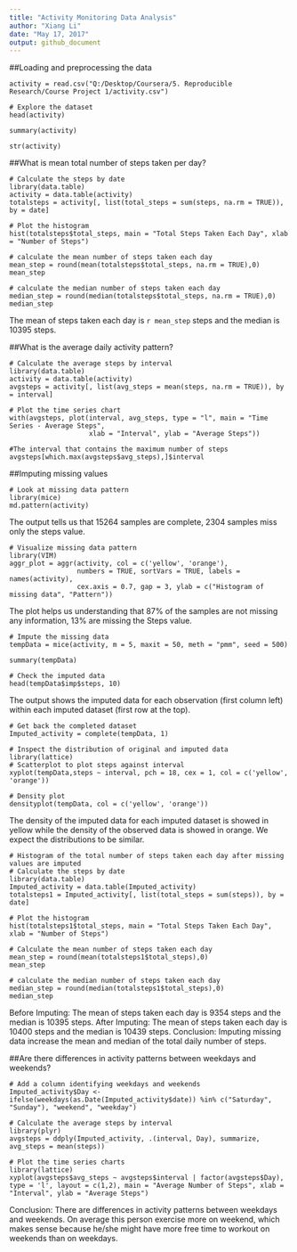 ```yaml
---
title: "Activity Monitoring Data Analysis"
author: "Xiang Li"
date: "May 17, 2017"
output: github_document
---
```


##Loading and preprocessing the data
```{r}
activity = read.csv("Q:/Desktop/Coursera/5. Reproducible Research/Course Project 1/activity.csv")
```

```{r}
# Explore the dataset
head(activity)
```
```{r}
summary(activity)
```
```{r}
str(activity)
```

##What is mean total number of steps taken per day?
```{r}
# Calculate the steps by date
library(data.table)
activity = data.table(activity)
totalsteps = activity[, list(total_steps = sum(steps, na.rm = TRUE)), by = date]

# Plot the histogram
hist(totalsteps$total_steps, main = "Total Steps Taken Each Day", xlab = "Number of Steps")
```

```{r}
# calculate the mean number of steps taken each day
mean_step = round(mean(totalsteps$total_steps, na.rm = TRUE),0)
mean_step
```
```{r}
# calculate the median number of steps taken each day
median_step = round(median(totalsteps$total_steps, na.rm = TRUE),0)
median_step
```
The mean of steps taken each day is `r mean_step` steps and the median is 10395 steps.

##What is the average daily activity pattern?
```{r}
# Calculate the average steps by interval
library(data.table)
activity = data.table(activity)
avgsteps = activity[, list(avg_steps = mean(steps, na.rm = TRUE)), by = interval]

# Plot the time series chart
with(avgsteps, plot(interval, avg_steps, type = "l", main = "Time Series - Average Steps",
                    xlab = "Interval", ylab = "Average Steps"))
```


```{r}
#The interval that contains the maximum number of steps
avgsteps[which.max(avgsteps$avg_steps),]$interval
```

##Imputing missing values
```{r}
# Look at missing data pattern
library(mice)
md.pattern(activity)
```
The output tells us that 15264 samples are complete, 2304 samples miss only the steps value.

```{r}
# Visualize missing data pattern
library(VIM)
aggr_plot = aggr(activity, col = c('yellow', 'orange'),
                 numbers = TRUE, sortVars = TRUE, labels = names(activity),
                 cex.axis = 0.7, gap = 3, ylab = c("Histogram of missing data", "Pattern"))
```

The plot helps us understanding that 87% of the samples are not missing any information, 13% are missing the Steps value. 

```{r}
# Impute the missing data
tempData = mice(activity, m = 5, maxit = 50, meth = "pmm", seed = 500)
```
```{r}
summary(tempData)
```

```{r}
# Check the imputed data
head(tempData$imp$steps, 10)
```
The output shows the imputed data for each observation (first column left) within each imputed dataset (first row at the top).

```{r}
# Get back the completed dataset 
Imputed_activity = complete(tempData, 1)
```

```{r}
# Inspect the distribution of original and imputed data
library(lattice)
# Scatterplot to plot steps against interval
xyplot(tempData,steps ~ interval, pch = 18, cex = 1, col = c('yellow', 'orange'))
```
```{r}
# Density plot 
densityplot(tempData, col = c('yellow', 'orange'))
```

The density of the imputed data for each imputed dataset is showed in yellow while the density of the observed data is showed in orange. We expect the distributions to be similar.

```{r}
# Histogram of the total number of steps taken each day after missing values are imputed
# Calculate the steps by date
library(data.table)
Imputed_activity = data.table(Imputed_activity)
totalsteps1 = Imputed_activity[, list(total_steps = sum(steps)), by = date]

# Plot the histogram
hist(totalsteps1$total_steps, main = "Total Steps Taken Each Day", xlab = "Number of Steps")
```

```{r}
# Calculate the mean number of steps taken each day
mean_step = round(mean(totalsteps1$total_steps),0)
mean_step
```
```{r}
# calculate the median number of steps taken each day
median_step = round(median(totalsteps1$total_steps),0)
median_step
```
Before Imputing: The mean of steps taken each day is 9354 steps and the median is 10395 steps.
After Imputing: The mean of steps taken each day is 10400 steps and the median is 10439 steps.
Conclusion: Imputing missing data increase the mean and median of the total daily number of steps.

##Are there differences in activity patterns between weekdays and weekends?
```{r}
# Add a column identifying weekdays and weekends
Imputed_activity$Day <- ifelse(weekdays(as.Date(Imputed_activity$date)) %in% c("Saturday", "Sunday"), "weekend", "weekday")

# Calculate the average steps by interval
library(plyr)
avgsteps = ddply(Imputed_activity, .(interval, Day), summarize, avg_steps = mean(steps))

# Plot the time series charts
library(lattice)
xyplot(avgsteps$avg_steps ~ avgsteps$interval | factor(avgsteps$Day), type = 'l', layout = c(1,2), main = "Average Number of Steps", xlab = "Interval", ylab = "Average Steps")
```

Conclusion: There are differences in activity patterns between weekdays and weekends. On average this person exercise more on weekend, which makes sense because he/she might have more free time to workout on weekends than on weekdays.







